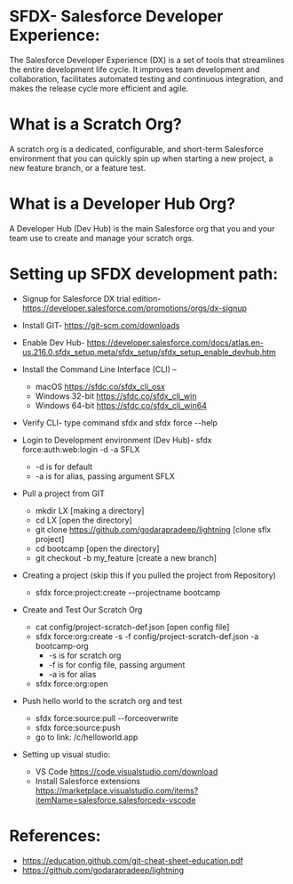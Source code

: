 # SFDX- Salesforce Developer Experience:

The Salesforce Developer Experience (DX) is a set of tools that streamlines the entire development life cycle. It improves team development and collaboration, facilitates automated testing and continuous integration, and makes the release cycle more efficient and agile.

# What is a Scratch Org?

A scratch org is a dedicated, configurable, and short-term Salesforce environment that you can quickly spin up when starting a new project, a new feature branch, or a feature test.

# What is a Developer Hub Org?

A Developer Hub (Dev Hub) is the main Salesforce org that you and your team use to create and manage your scratch orgs.

# Setting up SFDX development path:

* Signup for Salesforce DX trial edition- https://developer.salesforce.com/promotions/orgs/dx-signup 

* Install GIT- https://git-scm.com/downloads 

* Enable Dev Hub- https://developer.salesforce.com/docs/atlas.en-us.216.0.sfdx_setup.meta/sfdx_setup/sfdx_setup_enable_devhub.htm

* Install the Command Line Interface (CLI) – 
    * macOS 	https://sfdc.co/sfdx_cli_osx 
    * Windows 32-bit 	https://sfdc.co/sfdx_cli_win 
    * Windows 64-bit 	https://sfdc.co/sfdx_cli_win64 
    
* Verify CLI- type command sfdx and sfdx force --help

* Login to Development environment (Dev Hub)- sfdx force:auth:web:login -d -a SFLX
    * -d is for default
    * -a is for alias, passing argument SFLX
    
* Pull a project from GIT
    * mkdir LX [making a directory]
    * cd LX [open the directory]
    * git clone https://github.com/godarapradeep/lightning [clone sflx project]
    * cd bootcamp [open the directory]
    * git checkout -b my_feature [create a new branch]
    
 * Creating a project (skip this if you pulled the project from Repository)
    * sfdx force:project:create --projectname bootcamp

 * Create and Test Our Scratch Org
    * cat config/project-scratch-def.json [open config file]
    * sfdx force:org:create -s -f config/project-scratch-def.json -a bootcamp-org
        * -s is for scratch org
        * -f is for config file, passing argument
        * -a is for alias
    * sfdx force:org:open
    
 * Push hello world to the scratch org and test
    * sfdx force:source:pull --forceoverwrite
    * sfdx force:source:push
    * go to link: /c/helloworld.app
    
 * Setting up visual studio:
    * VS Code https://code.visualstudio.com/download 
    * Install Salesforce extensions https://marketplace.visualstudio.com/items?itemName=salesforce.salesforcedx-vscode
    
# References:
* https://education.github.com/git-cheat-sheet-education.pdf
* https://github.com/godarapradeep/lightning
